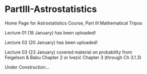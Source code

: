 # PartIII-Astrostatistics
Home Page for Astrostatistics Course, Part III Mathematical Tripos

Lecture 01 (18 January) has been uploaded!

Lecture 02 (20 January) has been uploaded!

Lecture 03 (23 January) covered material on probability from  
    Feigelson & Babu Chapter 2 or Ivezić Chapter 3 (through Ch 3.1.3)

Under Construction...
